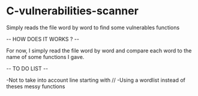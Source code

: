 # C-vulnerabilities-scanner
Simply reads the file word by word to find some vulnerables functions


-- HOW DOES IT WORKS ? --

For now, I simply read the file word by word and compare each word to the name of some functions I gave.


-- TO DO LIST -- 

-Not to take into account line starting with //
-Using a wordlist instead of theses messy functions
